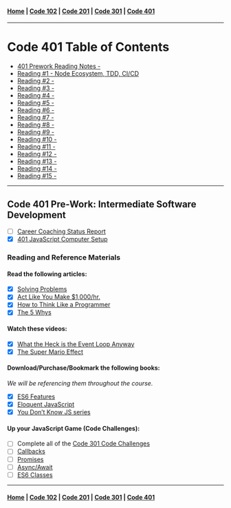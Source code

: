 #### [Home](README.md) | [Code 102](102main.md) | [Code 201](201main.md) | [Code 301](301main.md) | [Code 401](401main.md)

---

# Code 401 Table of Contents

-   [401 Prework Reading Notes - ](401/401-prework)
-   [Reading #1 - Node Ecosystem, TDD, CI/CD](401/401-1.md)
-   [Reading #2 - ](401/401-2.md)
-   [Reading #3 - ](401/401-3.md)
-   [Reading #4 - ](401/401-4.md)
-   [Reading #5 - ](401/401-5.md)
-   [Reading #6 - ](401/401-6.md)
-   [Reading #7 - ](401/401-7.md)
-   [Reading #8 - ](401/401-8.md)
-   [Reading #9 - ](401/401-9.md)
-   [Reading #10 - ](401/401-10.md)
-   [Reading #11 - ](401/401-11.md)
-   [Reading #12 - ](401/401-12.md)
-   [Reading #13 - ](401/401-13.md)
-   [Reading #14 - ](401/401-14.md)
-   [Reading #15 - ](401/401-15.md)

---

## Code 401 Pre-Work: Intermediate Software Development

-   [ ] [Career Coaching Status Report](https://codefellows.github.io/common_curriculum/career_coaching/401/prework/status-report)
-   [x] [401 JavaScript Computer Setup](https://codefellows.github.io/setup-guide/code-401-javascript/)

### Reading and Reference Materials

#### Read the following articles:

-   [x] [Solving Problems](https://simpleprogrammer.com/solving-problems-breaking-it-down/)
-   [x] [Act Like You Make $1,000/hr.](https://medium.com/swlh/pretend-your-time-is-worth-1-000-hour-and-youll-become-100x-more-productive-f04628bb3e6d)
-   [x] [How to Think Like a Programmer](https://medium.freecodecamp.org/how-to-think-like-a-programmer-lessons-in-problem-solving-d1d8bf1de7d2)
-   [x] [The 5 Whys](https://www.mindtools.com/pages/article/newTMC_5W.htm)

#### Watch these videos:

-   [x] [What the Heck is the Event Loop Anyway](https://www.youtube.com/watch?v=8aGhZQkoFbQ)
-   [x] [The Super Mario Effect](https://www.youtube.com/watch?v=9vJRopau0g0)

#### Download/Purchase/Bookmark the following books:

_We will be referencing them throughout the course._

-   [x] [ES6 Features](http://es6-features.org/)
-   [x] [Eloquent JavaScript](http://eloquentjavascript.net/)
-   [x] [You Don’t Know JS series](https://github.com/getify/You-Dont-Know-JS)

#### Up your JavaScript Game (Code Challenges):

-   [ ] Complete all of the [Code 301 Code Challenges](https://codefellows.github.io/code-401-javascript-guide/curriculum/prework/301-code-challenges.html)
-   [ ] [Callbacks](https://codefellows.github.io/code-401-javascript-guide/curriculum/prework/callbacks)
-   [ ] [Promises](https://codefellows.github.io/code-401-javascript-guide/curriculum/prework/promises)
-   [ ] [Async/Await](https://codefellows.github.io/code-401-javascript-guide/curriculum/prework/async-await)
-   [ ] [ES6 Classes](https://codefellows.github.io/code-401-javascript-guide/curriculum/prework/classes)

---

#### [Home](README.md) | [Code 102](102main.md) | [Code 201](201main.md) | [Code 301](301main.md) | [Code 401](401main.md)
